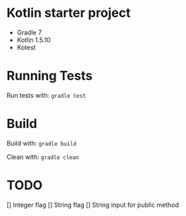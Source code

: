 # Kotlin starter project

* Gradle 7
* Kotlin 1.5.10
* Kotest

# Running Tests

Run tests with:
`gradle test`

# Build

Build with:
`gradle build`

Clean with:
`gradle clean`

# TODO

[] Integer flag
[] String flag
[] String input for public method
